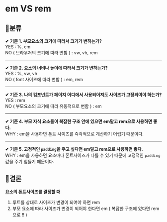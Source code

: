 # em VS rem

## 👏분류

**✔ 기준 1. 부모요소의 크기에 따라서 크기가 변하는가?**  
YES : %, em  
NO ( 브라우저의 크기에 따라 변함 ) : vw, vh, rem 

---
**✔ 기준 2. 요소의 너비나 높이에 따라서 크기가 변하는가?**  
YES : %, vw, vh  
NO ( font 사이즈에 따라 변함 ) : em, rem

---
**✔ 기준 3. 나의 컴포넌트가 페이지 어디에서 사용되어져도 사이즈가 고정되여야 하는가?**  
YES : rem  
NO ( 부모요소의 크기에 따라 유동적으로 변함 ) : em

---
**✔ 기준 4. 부모 자식 요소들이 복잡한 구조 안에 있으면 em말고 rem으로 사용하면 좋다.**  
WHY : em을 사용하면 폰트 사이즈를 즉각적으로 계산하기 어렵기 때문이다.

---
**✔ 기준 5. 고정적인 `padding`을 주고 싶다면 em말고 rem으로 사용하면 좋다.**  
WHY : em을 사용하면 요소마다 폰트사이즈가 다를 수 있기 때문에 고정적인 `padding`값을 주기 힘들기 때문이다.


## 👏결론
**요소의 폰트사이즈를 결정할 때**
1. 루트를 상대로 사이즈가 변경이 되여야 하면 rem  
2. 부모 요소에 따라 사이즈가 변경이 되어야 한다면 em ( 복잡한 구조에 있다면 rem으로 !! )


